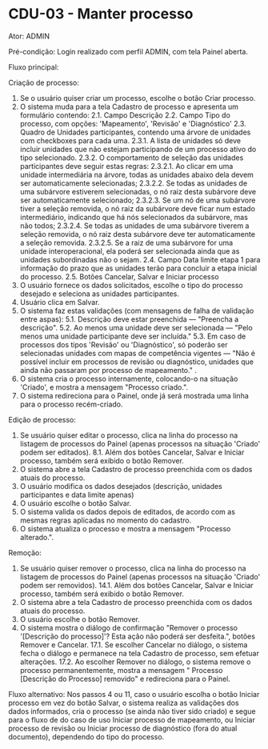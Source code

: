 # CDU-03 - Manter processo

Ator: ADMIN

Pré-condição: Login realizado com perfil ADMIN, com tela Painel aberta.

Fluxo principal:

Criação de processo:

1. Se o usuário quiser criar um processo, escolhe o botão Criar processo.
2. O sistema muda para a tela Cadastro de processo e apresenta um formulário contendo:
   2.1. Campo Descrição
   2.2. Campo Tipo do processo, com opções: 'Mapeamento', 'Revisão' e 'Diagnóstico'
   2.3. Quadro de Unidades participantes, contendo uma árvore de unidades com checkboxes para cada uma.
   2.3.1. A lista de unidades só deve incluir unidades que não estejam participando de um processo ativo do tipo
   selecionado.
   2.3.2. O comportamento de seleção das unidades participantes deve seguir estas regras:
   2.3.2.1. Ao clicar em uma unidade intermediária na árvore, todas as unidades abaixo dela devem ser automaticamente
   selecionadas;
   2.3.2.2. Se todas as unidades de uma subárvore estiverem selecionadas, o nó raiz desta subárvore deve ser
   automaticamente selecionado;
   2.3.2.3. Se um nó de uma subárvore tiver a seleção removida, o nó raiz da subárvore deve ficar num estado
   intermediário, indicando que há nós selecionados da subárvore, mas não todos;
   2.3.2.4. Se todas as unidades de uma subárvore tiverem a seleção removida, o nó raiz desta subárvore deve ter
   automaticamente a seleção removida.
   2.3.2.5. Se a raiz de uma subárvore for uma unidade interoperacional, ela poderá ser selecionada ainda que as
   unidades subordinadas não o sejam.
   2.4. Campo Data limite etapa 1 para informação do prazo que as unidades terão para concluir a etapa inicial do
   processo.
   2.5. Botões Cancelar, Salvar e Iniciar processo
3. O usuário fornece os dados solicitados, escolhe o tipo do processo desejado e seleciona as unidades participantes.
4. Usuário clica em Salvar.
5. O sistema faz estas validações (com mensagens de falha de validação entre aspas):
   5.1. Descrição deve estar preenchida — "Preencha a descrição".
   5.2. Ao menos uma unidade deve ser selecionada — "Pelo menos uma unidade participante deve ser incluída."
   5.3. Em caso de processos dos tipos 'Revisão' ou 'Diagnóstico', só poderão ser selecionadas unidades com mapas de
   competência vigentes — "Não é possível incluir em processos de revisão ou diagnóstico, unidades que ainda não
   passaram por processo de mapeamento."
   .
6. O sistema cria o processo internamente, colocando-o na situação 'Criado', e mostra a mensagem "Processo criado.".
7. O sistema redireciona para o Painel, onde já será mostrada uma linha para o processo recém-criado.

Edição de processo:

1. Se usuário quiser editar o processo, clica na linha do processo na listagem de processos do Painel (apenas processos
   na situação 'Criado' podem ser editados).
   8.1. Além dos botões Cancelar, Salvar e Iniciar processo, também será exibido o botão Remover.
2. O sistema abre a tela Cadastro de processo preenchida com os dados atuais do processo.
3. O usuário modifica os dados desejados (descrição, unidades participantes e data limite apenas)
4. O usuário escolhe o botão Salvar.
5. O sistema valida os dados depois de editados, de acordo com as mesmas regras aplicadas no momento do cadastro.
6. O sistema atualiza o processo e mostra a mensagem "Processo alterado.".

Remoção:

1. Se usuário quiser remover o processo, clica na linha do processo na listagem de processos do Painel (apenas processos
   na situação 'Criado' podem ser removidos).
   14.1. Além dos botões Cancelar, Salvar e Iniciar processo, também será exibido o botão Remover.
2. O sistema abre a tela Cadastro de processo preenchida com os dados atuais do processo.
3. O usuário escolhe o botão Remover.
4. O sistema mostra o diálogo de confirmação "Remover o processo '[Descrição do processo]'? Esta ação não poderá ser
   desfeita.", botões Remover e Cancelar.
   17.1. Se escolher Cancelar no diálogo, o sistema fecha o diálogo e permanece na tela Cadastro de processo, sem
   efetuar alterações.
   17.2. Ao escolher Remover no diálogo, o sistema remove o processo permanentemente, mostra a mensagem "
   Processo [Descrição do Processo] removido" e redireciona para o Painel.

Fluxo alternativo:
Nos passos 4 ou 11, caso o usuário escolha o botão Iniciar processo em vez do botão Salvar, o sistema realiza as
validações dos dados informados, cria o processo (se ainda não tiver sido criado) e segue para o fluxo de do caso de uso
Iniciar processo de mapeamento, ou Iniciar processo de revisão ou Iniciar processo de diagnóstico (fora do atual
documento), dependendo do tipo do processo.
